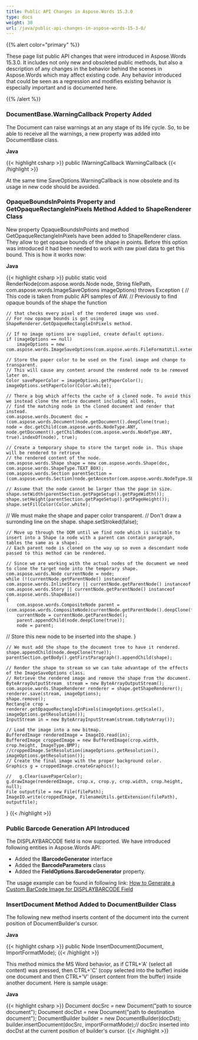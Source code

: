 ```yaml
---
title: Public API Changes in Aspose.Words 15.3.0
type: docs
weight: 30
url: /java/public-api-changes-in-aspose-words-15-3-0/
---
```


{{% alert color="primary" %}} 

These page list public API changes that were introduced in Aspose.Words 15.3.0. It includes not only new and obsoleted public methods, but also a description of any changes in the behavior behind the scenes in Aspose.Words which may affect existing code. Any behavior introduced that could be seen as a regression and modifies existing behavior is especially important and is documented here.

{{% /alert %}} 
### **DocumentBase.WarningCallback Property Added**
The Document can raise warnings at an any stage of its life cycle. So, to be able to receive all the warnings, a new property was added into DocumentBase class.

**Java**

{{< highlight csharp >}}
public IWarningCallback WarningCallback
{{< /highlight >}}

At the same time SaveOptions.WarningCallback is now obsolete and its usage in new code should be avoided.
### **OpaqueBoundsInPoints Property and GetOpaqueRectangleInPixels Method Added to ShapeRenderer Class**
New property OpaqueBoundsInPoints and method GetOpaqueRectangleInPixels have been added to ShapeRenderer class. They allow to get opaque bounds of the shape in points. Before this option was introduced it had been needed to work with raw pixel data to get this bound. This is how it works now:

**Java**

{{< highlight csharp >}}
public static void RenderNode(com.aspose.words.Node node, String filePath, com.aspose.words.ImageSaveOptions imageOptions) throws Exception
{
    // This code is taken from public API samples of AW.
    // Previously to find opaque bounds of the shape the function

    // that checks every pixel of the rendered image was used.
    // For now opaque bounds is got using ShapeRenderer.GetOpaqueRectangleInPixels method.

    // If no image options are supplied, create default options.
    if (imageOptions == null)
        imageOptions = new com.aspose.words.ImageSaveOptions(com.aspose.words.FileFormatUtil.extensionToSaveFormat(FilenameUtils.getExtension(filePath)));

    // Store the paper color to be used on the final image and change to transparent.
    // This will cause any content around the rendered node to be removed later on.
    Color savePaperColor = imageOptions.getPaperColor();
    imageOptions.setPaperColor(Color.white);

    // There a bug which affects the cache of a cloned node. To avoid this we instead clone the entire document including all nodes,
    // find the matching node in the cloned document and render that instead.
    com.aspose.words.Document doc = (com.aspose.words.Document)node.getDocument().deepClone(true);
    node = doc.getChild(com.aspose.words.NodeType.ANY, node.getDocument().getChildNodes(com.aspose.words.NodeType.ANY, true).indexOf(node), true);

    // Create a temporary shape to store the target node in. This shape will be rendered to retrieve
    // the rendered content of the node.
    com.aspose.words.Shape shape = new com.aspose.words.Shape(doc, com.aspose.words.ShapeType.TEXT_BOX);
    com.aspose.words.Section parentSection = (com.aspose.words.Section)node.getAncestor(com.aspose.words.NodeType.SECTION);

    // Assume that the node cannot be larger than the page in size.
    shape.setWidth(parentSection.getPageSetup().getPageWidth());
    shape.setHeight(parentSection.getPageSetup().getPageHeight());
    shape.setFillColor(Color.white);
 // We must make the shape and paper color transparent.
    // Don't draw a surronding line on the shape.
    shape.setStroked(false);

    // Move up through the DOM until we find node which is suitable to insert into a Shape (a node with a parent can contain paragraph, tables the same as a shape).
    // Each parent node is cloned on the way up so even a descendant node passed to this method can be rendered.

    // Since we are working with the actual nodes of the document we need to clone the target node into the temporary shape.
    com.aspose.words.Node currentNode = node;
    while (!(currentNode.getParentNode() instanceof com.aspose.words.InlineStory || currentNode.getParentNode() instanceof com.aspose.words.Story || currentNode.getParentNode() instanceof com.aspose.words.ShapeBase))
    {
        com.aspose.words.CompositeNode parent = (com.aspose.words.CompositeNode)currentNode.getParentNode().deepClone(false);
        currentNode = currentNode.getParentNode();
        parent.appendChild(node.deepClone(true));
        node = parent;
 // Store this new node to be inserted into the shape.
    }

    // We must add the shape to the document tree to have it rendered.
    shape.appendChild(node.deepClone(true));
    parentSection.getBody().getFirstParagraph().appendChild(shape);

    // Render the shape to stream so we can take advantage of the effects of the ImageSaveOptions class.
    // Retrieve the rendered image and remove the shape from the document.
    ByteArrayOutputStream  stream = new ByteArrayOutputStream();
    com.aspose.words.ShapeRenderer renderer = shape.getShapeRenderer();
    renderer.save(stream, imageOptions);
    shape.remove();
    Rectangle crop = renderer.getOpaqueRectangleInPixels(imageOptions.getScale(), imageOptions.getResolution());
    InputStream in = new ByteArrayInputStream(stream.toByteArray());

    // Load the image into a new bitmap.
    BufferedImage renderedImage = ImageIO.read(in);
    BufferedImage croppedImage = new BufferedImage(crop.width, crop.height, ImageType.BMP);
    //croppedImage.SetResolution(imageOptions.getResolution(), imageOptions.getResolution());
    // Create the final image with the proper background color.
    Graphics g = croppedImage.createGraphics();

    //   g.Clear(savePaperColor);
    g.drawImage(renderedImage, crop.x, crop.y, crop.width, crop.height, null);
    File outputfile = new File(filePath);
    ImageIO.write(croppedImage, FilenameUtils.getExtension(filePath), outputfile);
}
{{< /highlight >}}
### **Public Barcode Generation API Introduced**
The DISPLAYBARCODE field is now supported. We have introduced following entities in Aspose.Words API:

- Added the **IBarcodeGenerator** interface
- Added the **BarcodeParameters** class
- Added the **FieldOptions.BarcodeGenerator** property.

The usage example can be found in following link:
[How to Generate a Custom BarCode Image for DISPLAYBARCODE Field](http://www.aspose.com/docs/display/wordsjava/How+to+Generate+a+Custom+BarCode+Image+for+DISPLAYBARCODE+Field)
### **InsertDocument Method Added to DocumentBuilder Class**
The following new method inserts content of the document into the current position of DocumentBuilder's cursor.

**Java**

{{< highlight csharp >}}
public Node InsertDocument(Document, ImportFormatMode);
{{< /highlight >}}

This method mimics the MS Word behavior, as if CTRL+'A' (select all content) was pressed, then CTRL+'C' (copy selected into the buffer) inside one document and then CTRL+'V' (insert content from the buffer) inside another document. Here is sample usage:

**Java**

{{< highlight csharp >}}
Document docSrc = new Document("path to source document");
Document docDst = new Document("path to destination document");
DocumentBuilder builder = new DocumentBuilder(docDst);
builder.insertDocument(docSrc, importFormatMode);// docSrc inserted into docDst at the current position of builder's cursor.
{{< /highlight >}}
